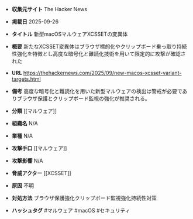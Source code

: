 - **収集元サイト**
The Hacker News

- **掲載日**
2025-09-26

- **タイトル**
新型macOSマルウェアXCSSETの変異体

- **概要**
新たなXCSSET変異体はブラウザ標的化やクリップボード乗っ取り持続性強化を特徴とし高度な暗号化と難読化技術を用いて限定的に攻撃が確認された

- **URL**
https://thehackernews.com/2025/09/new-macos-xcsset-variant-targets.html

- **備考**
高度な暗号化と難読化を用いた新型マルウェアの検出は警戒が必要でありブラウザ保護とクリップボード監視の強化が推奨される。

- **分類**
[[マルウェア]]

- **組織名**
N/A

- **業種**
N/A

- **攻撃手口**
[[マルウェア]]

- **攻撃影響**
N/A

- **脅威アクター**
[[XCSSET]]

- **原因**
不明

- **対処方法**
ブラウザ保護強化クリップボード監視強化持続性対策

- **ハッシュタグ**
#マルウェア #macOS #セキュリティ
